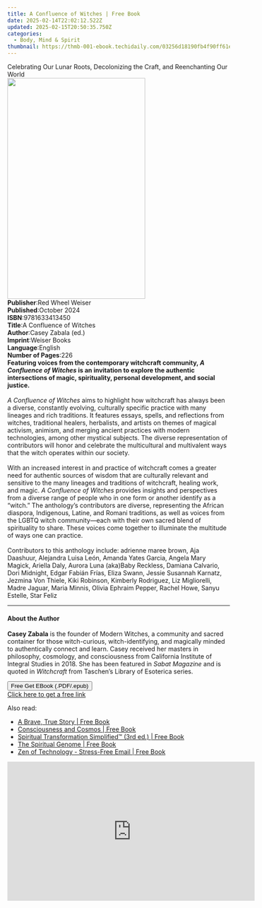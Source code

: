 ```yaml
---
title: A Confluence of Witches | Free Book
date: 2025-02-14T22:02:12.522Z
updated: 2025-02-15T20:50:35.750Z
categories:
  - Body, Mind & Spirit
thumbnail: https://thmb-001-ebook.techidaily.com/03256d18190fb4f90ff61e602709000b900ccb34d05705ee5b052053993b9658.jpg
---
```

<main id="book-container">
  <div class="flex flex-col">
    <div class="book-brief flex-1 py-6 px-4 sm:p-6 md:py-10 md:px-8">
      <!-- brief-->
      <div class="book-brief-main">
        Celebrating Our Lunar Roots, Decolonizing the Craft, and Reenchanting
        Our World
      </div>
    </div>
    <div
      class="book-meta-info flex-1 grid gap-4 col-start-1 col-end-3 row-start-1 sm:mb-6 sm:grid-cols-4 lg:gap-6 lg:col-start-2 lg:row-end-6 lg:row-span-6 lg:mb-0"
    >
      <div
        class="book-meta-info-left place-content-center mt-4 p-4 text-sm leading-6 col-start-2 col-span-2 dark:text-slate-400"
      >
        <img
          class="w-full h-500 object-cover rounded-lg sm:h-255 sm:col-span-2 lg:col-span-full"
          src="https://img-001-ebook.techidaily.com/25527840c6a1973b7c8cb47456533df944ffa5e6b5556fb1ca874f5f1a8ad816.jpg"
          alt=""
          width="312"
          height="500"
        />
      </div>
      <div
        class="book-meta-info-right mt-2 col-start-1 row-start-2 col-span-3 self-center"
      >
        <!-- meta data  -->
        <div class="flex flex-col px-4 md:px-8">
          <div class="flex-1">
            <strong>Publisher</strong>:<span class="px-2"
              >Red Wheel Weiser</span
            >
          </div>
          <div class="flex-1">
            <strong>Published</strong>:<span class="px-2">October 2024</span>
          </div>
          <div class="flex-1">
            <strong>ISBN</strong>:<span class="px-2">9781633413450</span>
          </div>
          <div class="flex-1">
            <strong>Title</strong>:<span class="px-2"
              >A Confluence of Witches</span
            >
          </div>
          <div class="flex-1">
            <strong>Author</strong>:<span class="px-2">Casey Zabala (ed.)</span>
          </div>
          <div class="flex-1">
            <strong>Imprint</strong>:<span class="px-2">Weiser Books</span>
          </div>
          <div class="flex-1">
            <strong>Language</strong>:<span class="px-2">English</span>
          </div>
          <div class="flex-1">
            <strong>Number of Pages</strong>:<span class="px-2">226</span>
          </div>
        </div>
      </div>
    </div>
    <div class="book-description flex-1 py-6 px-4 sm:p-6 md:py-10 md:px-8">
      <div class="book-description-main">
        <div accordion-content="" id="description">
          <b
            >Featuring voices from the contemporary witchcraft community,
            <i>A Confluence of Witches</i> is an invitation to explore the
            authentic intersections of magic, spirituality, personal
            development, and social justice.</b
          ><br /><br /><i>A Confluence of Witches</i> aims to highlight how
          witchcraft has always been a diverse, constantly evolving, culturally
          specific practice with many lineages and rich traditions. It features
          essays, spells, and reflections from witches, traditional healers,
          herbalists, and artists on themes of magical activism, animism, and
          merging ancient practices with modern technologies, among other
          mystical subjects. The diverse representation of contributors will
          honor and celebrate the multicultural and multivalent ways that the
          witch operates within our society.<br />
          &nbsp;<br />
          With an increased interest in and practice of witchcraft comes a
          greater need for authentic sources of wisdom that are culturally
          relevant and sensitive to the many lineages and traditions of
          witchcraft, healing work, and magic.
          <i>A Confluence of Witches</i> provides insights and perspectives from
          a diverse range of people who in one form or another identify as a
          “witch.” The anthology’s contributors are diverse, representing the
          African diaspora, Indigenous, Latine, and Romani traditions, as well
          as voices from the LGBTQ witch community—each with their own sacred
          blend of spirituality to share. These voices come together to
          illuminate the multitude of ways one can practice.<br />
          &nbsp;<br />
          Contributors to this anthology include: adrienne maree brown, Aja
          Daashuur, Alejandra Luisa León, Amanda Yates Garcia, Angela Mary
          Magick, Ariella Daly, Aurora Luna (aka)Baby Reckless, Damiana
          Calvario, Dori Midnight, Edgar Fabián Frías, Eliza Swann, Jessie
          Susannah Karnatz, Jezmina Von Thiele, Kiki Robinson, Kimberly
          Rodriguez, Liz Migliorelli, Madre Jaguar, Maria Minnis, Olivia Ephraim
          Pepper, Rachel Howe, Sanyu Estelle, Star Feliz
        </div>
        <div class="accordion-fader"></div>
      </div>
    </div>
    <div class="book-excerpts flex-1 py-6 px-4 sm:p-6 md:py-10 md:px-8">
      <!-- excerpts-->
      <div class="book-excerpts-main">
        <hr />
        <h4 class="placeholder placeholder-heading">
          <span>About the Author</span>
        </h4>
        <p>
          <b>Casey Zabala</b> is the founder of Modern Witches, a community and
          sacred container for those witch-curious, witch-identifying, and
          magically minded to authentically connect and learn. Casey received
          her masters in philosophy, cosmology, and consciousness from
          California Institute of Integral Studies in 2018. She has been
          featured in <i>Sabat Magazine</i> and is quoted in
          <i>Witchcraft </i>from Taschen’s Library of Esoterica series.
        </p>
      </div>
    </div>
    <div
      class="book-about-author flex-1 py-6 px-4 sm:p-6 md:py-10 md:px-8"
    ></div>
    <div class="book-free-get flex-1 py-6 px-4 sm:p-6 md:py-10 md:px-8">
      <button
        id="btn-free-get"
        class="bg-blue-500 hover:bg-blue-700 text-white font-bold py-2 px-4 rounded"
      >
        Free Get EBook (.PDF/.epub)
      </button>
      <div id="countdown-display" class="px-2 text-lg mt-2"></div>
      <a
        id="free-link"
        class="hidden bg-blue-500 hover:bg-blue-700 text-white font-bold py-2 px-4 rounded"
        href="https://www.ebooks.com/en-us/book/211239545/a-confluence-of-witches/casey-zabala/"
        target="_blank"
        >Click here to get a free link</a
      >
    </div>
    <script>
      let countdownTime = 0;
      let countdownInterval = null;
      document
        .getElementById('btn-free-get')
        .addEventListener('click', startCountdown);
      function startCountdown() {
        countdownTime = new Date().getTime() + 60000 * 3;
        countdownInterval = setInterval(updateCountdown, 1000);
        document.getElementById('btn-free-get').disabled = true;
        document
          .getElementById('btn-free-get')
          .classList.add('bg-gray-500', 'cursor-not-allowed');
      }
      function updateCountdown() {
        let currentTime = new Date().getTime();
        let timeLeft = countdownTime - currentTime;
        let secondsLeft = Math.floor(timeLeft / 1000);
        document.getElementById('countdown-display').innerHTML =
          `Remaining time: ${secondsLeft} seconds.`;
        if (secondsLeft <= 0) {
          clearInterval(countdownInterval);
          document.getElementById('btn-free-get').classList.add('hidden');
          document.getElementById('free-link').classList.remove('hidden');
          document.getElementById('countdown-display').innerHTML = '';
        }
      }
    </script>
  </div>
</main>

<ins class="adsbygoogle"
      style="display:block"
      data-ad-client="ca-pub-7571918770474297"
      data-ad-slot="8358498916"
      data-ad-format="auto"
      data-full-width-responsive="true"></ins>
    

<span class="atpl-alsoreadstyle">Also read:</span>
<div><ul>
<li><a href="https://novels-ebooks.techidaily.com/209838583-9780991133017-a-brave-true-story/"><u>A Brave, True Story | Free Book</u></a></li>
<li><a href="https://novels-ebooks.techidaily.com/209838596-9788299851077-consciousness-and-cosmos/"><u>Consciousness and Cosmos | Free Book</u></a></li>
<li><a href="https://novels-ebooks.techidaily.com/209838691-9781630686383-spiritual-transformation-simplified-3rd-ed/"><u>Spiritual Transformation Simplified™ (3rd ed.) | Free Book</u></a></li>
<li><a href="https://novels-ebooks.techidaily.com/209838603-9780991345755-the-spiritual-genome/"><u>The Spiritual Genome | Free Book</u></a></li>
<li><a href="https://novels-ebooks.techidaily.com/209838509-9780989828918-zen-of-technology-stress-free-email/"><u>Zen of Technology - Stress-Free Email | Free Book</u></a></li>
</ul></div>

<!-- affiliate ads begin -->
<iframe width="560" height="315" src="https://www.youtube.com/embed/it8VkxDUdAc?si=ef6VZWR7kW4P9ikh" title="YouTube video player" frameborder="0" allow="accelerometer; autoplay; clipboard-write; encrypted-media; gyroscope; picture-in-picture; web-share" referrerpolicy="strict-origin-when-cross-origin" allowfullscreen></iframe>
<!-- affiliate ads end -->

